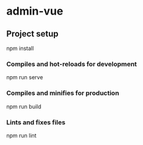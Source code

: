 # admin-vue

## Project setup

npm install

### Compiles and hot-reloads for development

npm run serve

### Compiles and minifies for production

npm run build


### Lints and fixes files

npm run lint

